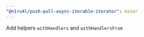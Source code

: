 ```yaml
---
"@n1ru4l/push-pull-async-iterable-iterator": minor
---
```


Add helpers `withHandlers` and `withHandlersFrom`
